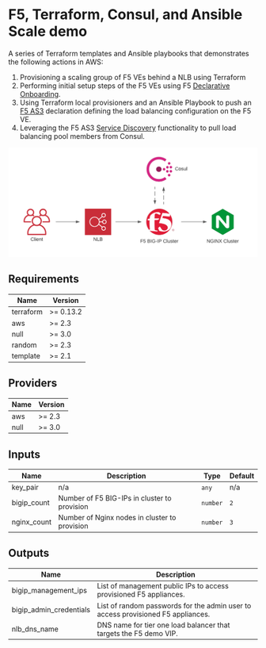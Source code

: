 # F5, Terraform, Consul, and Ansible Scale demo

A series of Terraform templates and Ansible playbooks that demonstrates the following actions in AWS:
1. Provisioning a scaling group of F5 VEs behind a NLB using Terraform
2. Performing initial setup steps of the F5 VEs using F5 [Declarative Onboarding](https://clouddocs.f5.com/products/extensions/f5-declarative-onboarding/latest/).
3. Using Terraform local provisioners and an Ansible Playbook to push an [F5 AS3](https://clouddocs.f5.com/products/extensions/f5-appsvcs-extension/latest/) declaration defining the load balancing configuration on the F5 VE.
4. Leveraging the F5 AS3 [Service Discovery](https://clouddocs.f5.com/products/extensions/f5-appsvcs-extension/latest/declarations/discovery.html) functionality to pull load balancing pool members from Consul.

![Diagram1](images/diagram1.png)

<!-- BEGINNING OF PRE-COMMIT-TERRAFORM DOCS HOOK -->
## Requirements

| Name | Version |
|------|---------|
| terraform | >= 0.13.2 |
| aws | >= 2.3 |
| null | >= 3.0 |
| random | >= 2.3 |
| template | >= 2.1 |

## Providers

| Name | Version |
|------|---------|
| aws | >= 2.3 |
| null | >= 3.0 |

## Inputs

| Name | Description | Type | Default |
|------|-------------|------|---------|
| key\_pair | n/a | `any` | n/a |
| bigip\_count | Number of F5 BIG-IPs in cluster to provision | `number` | `2` |
| nginx\_count | Number of Nginx nodes in cluster to provision | `number` | `3` |

## Outputs

| Name | Description |
|------|-------------|
| bigip\_management\_ips | List of management public IPs to access provisioned F5 appliances. |
| bigip\_admin\_credentials | List of random passwords for the admin user to access provisioned F5 appliances. |
| nlb\_dns\_name | DNS name for tier one load balancer that targets the F5 demo VIP. |

<!-- END OF PRE-COMMIT-TERRAFORM DOCS HOOK -->
